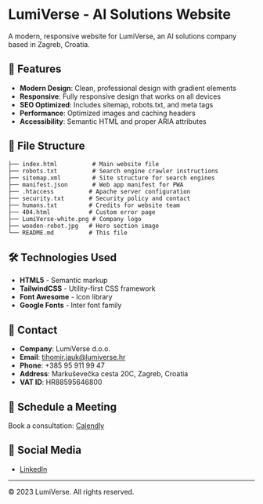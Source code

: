 # LumiVerse - AI Solutions Website

A modern, responsive website for LumiVerse, an AI solutions company based in Zagreb, Croatia.

## 🚀 Features

- **Modern Design**: Clean, professional design with gradient elements
- **Responsive**: Fully responsive design that works on all devices
- **SEO Optimized**: Includes sitemap, robots.txt, and meta tags
- **Performance**: Optimized images and caching headers
- **Accessibility**: Semantic HTML and proper ARIA attributes

## 📁 File Structure

```
├── index.html          # Main website file
├── robots.txt          # Search engine crawler instructions
├── sitemap.xml         # Site structure for search engines
├── manifest.json       # Web app manifest for PWA
├── .htaccess          # Apache server configuration
├── security.txt       # Security policy and contact
├── humans.txt         # Credits for website team
├── 404.html           # Custom error page
├── LumiVerse-white.png # Company logo
├── wooden-robot.jpg   # Hero section image
└── README.md          # This file
```

## 🛠️ Technologies Used

- **HTML5** - Semantic markup
- **TailwindCSS** - Utility-first CSS framework
- **Font Awesome** - Icon library
- **Google Fonts** - Inter font family

## 📧 Contact

- **Company**: LumiVerse d.o.o.
- **Email**: tihomir.jauk@lumiverse.hr
- **Phone**: +385 95 911 99 47
- **Address**: Markuševečka cesta 20C, Zagreb, Croatia
- **VAT ID**: HR88595646800

## 📅 Schedule a Meeting

Book a consultation: [Calendly](https://calendly.com/tihomirjauk/30min)

## 🔗 Social Media

- [LinkedIn](https://www.linkedin.com/company/lumiversehr)

---

© 2023 LumiVerse. All rights reserved. 